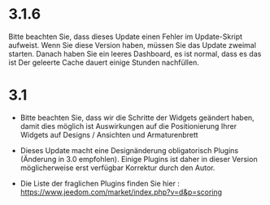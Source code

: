 3.1.6 
=====

Bitte beachten Sie, dass dieses Update einen Fehler im Update-Skript aufweist.
Wenn Sie diese Version haben, müssen Sie das Update zweimal starten.
Danach haben Sie ein leeres Dashboard, es ist normal, dass es das ist
Der geleerte Cache dauert einige Stunden
nachfüllen.

3.1 
===

-   Bitte beachten Sie, dass wir die Schritte der Widgets geändert haben, damit dies möglich ist
    Auswirkungen auf die Positionierung Ihrer Widgets auf Designs / Ansichten und
    Armaturenbrett

-   Dieses Update macht eine Designänderung obligatorisch
    Plugins (Änderung in 3.0 empfohlen). Einige Plugins
    ist daher in dieser Version möglicherweise erst verfügbar
    Korrektur durch den Autor.

-   Die Liste der fraglichen Plugins finden Sie hier :
    <https://www.jeedom.com/market/index.php?v=d&p=scoring>


